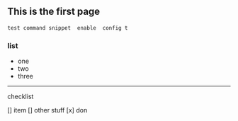 



## This is the first page 

`
test command snippet 
enable 
config t 
`


### list 
 - one 
 - two 
 - three 


-------------

 checklist 

 []  item 
 []  other stuff 
 [x] don 




